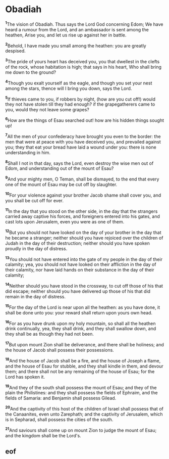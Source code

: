 
# Obadiah

<sup>**1**</sup>The vision of Obadiah. Thus says the Lord God concerning Edom; We have heard a rumour from the Lord, and an ambassador is sent among the heathen, Arise you, and let us rise up against her in battle.

<sup>**2**</sup>Behold, I have made you small among the heathen: you are greatly despised.

<sup>**3**</sup>The pride of yours heart has deceived you, you that dwellest in the clefts of the rock, whose habitation is high; that says in his heart, Who shall bring me down to the ground?

<sup>**4**</sup>Though you exalt yourself as the eagle, and though you set your nest among the stars, thence will I bring you down, says the Lord.

<sup>**5**</sup>If thieves came to you, if robbers by night, (how are you cut off!) would they not have stolen till they had enough? if the grapegatherers came to you, would they not leave some grapes?

<sup>**6**</sup>How are the things of Esau searched out! how are his hidden things sought up!

<sup>**7**</sup>All the men of your confederacy have brought you even to the border: the men that were at peace with you have deceived you, and prevailed against you; they that eat your bread have laid a wound under you: there is none understanding in him.

<sup>**8**</sup>Shall I not in that day, says the Lord, even destroy the wise men out of Edom, and understanding out of the mount of Esau?

<sup>**9**</sup>And your mighty men, O Teman, shall be dismayed, to the end that every one of the mount of Esau may be cut off by slaughter.

<sup>**10**</sup>For your violence against your brother Jacob shame shall cover you, and you shall be cut off for ever.

<sup>**11**</sup>In the day that you stood on the other side, in the day that the strangers carried away captive his forces, and foreigners entered into his gates, and cast lots upon Jerusalem, even you were as one of them.

<sup>**12**</sup>But you should not have looked on the day of your brother in the day that he became a stranger; neither should you have rejoiced over the children of Judah in the day of their destruction; neither should you have spoken proudly in the day of distress.

<sup>**13**</sup>You should not have entered into the gate of my people in the day of their calamity; yea, you should not have looked on their affliction in the day of their calamity, nor have laid hands on their substance in the day of their calamity;

<sup>**14**</sup>Neither should you have stood in the crossway, to cut off those of his that did escape; neither should you have delivered up those of his that did remain in the day of distress.

<sup>**15**</sup>For the day of the Lord is near upon all the heathen: as you have done, it shall be done unto you: your reward shall return upon yours own head.

<sup>**16**</sup>For as you have drunk upon my holy mountain, so shall all the heathen drink continually, yea, they shall drink, and they shall swallow down, and they shall be as though they had not been.

<sup>**17**</sup>But upon mount Zion shall be deliverance, and there shall be holiness; and the house of Jacob shall possess their possessions.

<sup>**18**</sup>And the house of Jacob shall be a fire, and the house of Joseph a flame, and the house of Esau for stubble, and they shall kindle in them, and devour them; and there shall not be any remaining of the house of Esau; for the Lord has spoken it.

<sup>**19**</sup>And they of the south shall possess the mount of Esau; and they of the plain the Philistines: and they shall possess the fields of Ephraim, and the fields of Samaria: and Benjamin shall possess Gilead.

<sup>**20**</sup>And the captivity of this host of the children of Israel shall possess that of the Canaanites, even unto Zarephath; and the captivity of Jerusalem, which is in Sepharad, shall possess the cities of the south.

<sup>**21**</sup>And saviours shall come up on mount Zion to judge the mount of Esau; and the kingdom shall be the Lord's.


## eof
